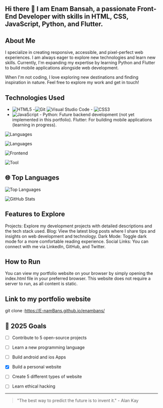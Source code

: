 ## Hi there 👋 I am Enam Bansah, a passionate Front-End Developer with skills in HTML, CSS, JavaScript, Python, and Flutter. 

## About Me
I specialize in creating responsive, accessible, and pixel-perfect web experiences. I am always eager to explore new technologies and learn new skills. Currently, I'm expanding my expertise by learning Python and Flutter to build mobile applications alongside web development.

When I'm not coding, I love exploring new destinations and finding inspiration in nature. Feel free to explore my work and get in touch!

## Technologies Used
- ![HTML5](https://img.shields.io/badge/-HTML5-E34F26?style=flat-square&logo=html5&logoColor=white) -![Git](https://img.shields.io/badge/-Git-F05032?style=flat-square&logo=git&logoColor=white)
![Visual Studio Code](https://img.shields.io/badge/-VS%20Code-007ACC?style=flat-square&logo=visual-studio-code&logoColor=white) - ![CSS3](https://img.shields.io/badge/-CSS3-1572B6?style=flat-square&logo=css3) 
- ![JavaScript](https://img.shields.io/badge/-JavaScript-F7DF1E?style=flat-square&logo=javascript&logoColor=black) - 
Python: Future backend development (not yet implemented in this portfolio).
Flutter: For building mobile applications (learning in progress).

![Languages](https://img.shields.io/badge/Language-Python-blue)

![Languages](https://img.shields.io/badge/Language-JavaScript-yellow)

![Frontend](https://img.shields.io/badge/Frontend-React-blue)

![Tool](https://img.shields.io/badge/Tool-Git-black)


## 🌐 Top Languages

![Top Languages](https://github-readme-stats.vercel.app/api/top-langs/?username=E-namBans&layout=compact&theme=radical)

![GitHub Stats](https://github-readme-stats.vercel.app/api?username=E-namBans&show_icons=true&theme=tokyonight)


## Features to Explore
Projects: Explore my development projects with detailed descriptions and the tech stack used.
Blog: View the latest blog posts where I share tips and insights on web development and technology.
Dark Mode: Toggle dark mode for a more comfortable reading experience.
Social Links: You can connect with me via LinkedIn, GitHub, and Twitter.

## How to Run
You can view my portfolio website on your browser by simply opening the index.html file in your preferred browser. This website does not require a server to run, as all content is static. 

## Link to my portfolio website
git clone :https://E-namBans.github.io/enambans/

## 🎯 2025 Goals

- [ ] Contribute to 5 open-source projects
- [ ] Learn a new programming language 
- [ ] Build android and ios Apps
- [x] Build a personal website
- [ ] Create 5 different types of website
- [ ] Learn ethical hacking


---

> "The best way to predict the future is to invent it." - Alan Kay

<!--
## 📝 Latest Blog Posts
- [Blog Post Title](https://yourblog.com/post1)
- [Another Post Title](https://yourblog.com/post2)


**enambansgroup/enambansgroup** is a ✨ _special_ ✨ repository because its `README.md` (this file) appears on your GitHub profile.

Here are some ideas to get you started:

- 🔭 I’m currently working on ...
- 🌱 I’m currently learning ...
- 👯 I’m looking to collaborate on ...
- 🤔 I’m looking for help with ...
- 💬 Ask me about ...
- 📫 How to reach me: ...
- 😄 Pronouns: ...
- ⚡ Fun fact: ...

Check out my animation on [CodePen](https://codepen.io/yourusername/pen/yourpenid).
Watch my animation on [YouTube](https://www.youtube.com/watch?v=yourvideolink).
-->
